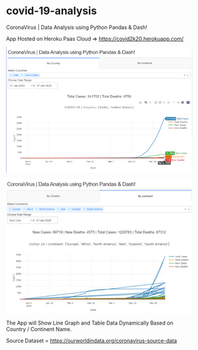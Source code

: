 # covid-19-analysis
CoronaVirus | Data Analysis using Python Pandas &amp; Dash!

App Hosted on Heroku Paas Cloud => https://covid2k20.herokuapp.com/

![](Images/country_view.PNG)

![](Images/continent_view.PNG)

The App will Show Line Graph and Table Data Dynamically Based on Country / Continent Name.

Source Dataset = https://ourworldindata.org/coronavirus-source-data
